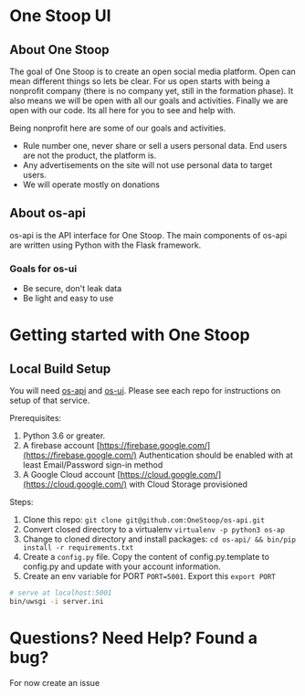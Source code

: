 # One Stoop UI

## About One Stoop
The goal of One Stoop is to create an open social media platform.  Open can mean different things so lets be clear.  For us open starts with being a nonprofit company (there is no company yet, still in the formation phase).  It also means we will be open with all our goals and activities.  Finally we are open with our code.  Its all here for you to see and help with.

Being nonprofit here are some of our goals and activities.
* Rule number one, never share or sell a users personal data.  End users are not the product, the platform is.
* Any advertisements on the site will not use personal data to target users.
* We will operate mostly on donations

## About os-api
os-api is the API interface for One Stoop.  The main components of os-api are written using Python with the Flask framework.

### Goals for os-ui
* Be secure, don't leak data
* Be light and easy to use

# Getting started with One Stoop
## Local Build Setup
You will need [os-api](https://github.com/OneStoop/os-api) and [os-ui](https://github.com/OneStoop/os-ui).  Please see each repo for instructions on setup of that service.

Prerequisites:
1) Python 3.6 or greater.
2) A firebase account [https://firebase.google.com/](https://firebase.google.com/)
Authentication should be enabled with at least Email/Password sign-in method
3) A Google Cloud account [https://cloud.google.com/](https://cloud.google.com/) with Cloud Storage provisioned

Steps:
1) Clone this repo: `git clone git@github.com:OneStoop/os-api.git`
2) Convert closed directory to a virtualenv `virtualenv -p python3 os-ap`
3) Change to cloned directory and install packages: `cd os-api/ && bin/pip install -r requirements.txt`
4) Create a `config.py` file.  Copy the content of config.py.template to config.py and update with your account information.
5) Create an env variable for PORT `PORT=5001`.  Export this `export PORT`

``` bash
# serve at localhost:5001
bin/uwsgi -i server.ini
```

# Questions? Need Help? Found a bug?
For now create an issue
